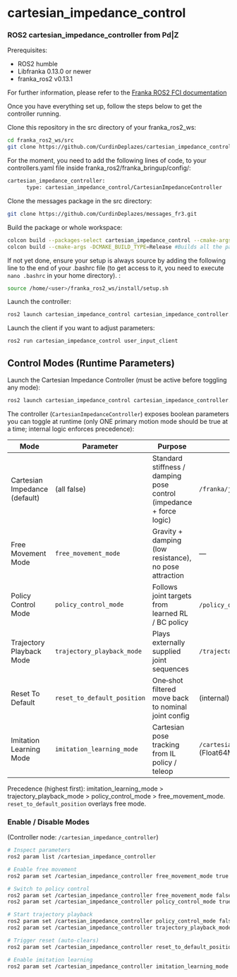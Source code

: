# cartesian_impedance_control
### ROS2 cartesian_impedance_controller from Pd|Z

Prerequisites:
* ROS2 humble <br />
* Libfranka 0.13.0 or newer <br />
* franka_ros2 v0.13.1 <br />

For further information, please refer to the [Franka ROS2 FCI documentation](https://support.franka.de/docs/franka_ros2.html)

Once you have everything set up, follow the steps below to get the controller running.

Clone this repository in the src directory of your franka_ros2_ws: <br />
```bash
cd franka_ros2_ws/src 
git clone https://github.com/CurdinDeplazes/cartesian_impedance_control.git
```
For the moment, you need to add the following lines of code, to your controllers.yaml file inside franka_ros2/franka_bringup/config/:
```bash
cartesian_impedance_controller:
      type: cartesian_impedance_control/CartesianImpedanceController
```

Clone the messages package in the src directory: <br />
```bash
git clone https://github.com/CurdinDeplazes/messages_fr3.git
```

Build the package or whole workspace: <br />
```bash
colcon build --packages-select cartesian_impedance_control --cmake-args -DCMAKE_BUILD_TYPE=Release
colcon build --cmake-args -DCMAKE_BUILD_TYPE=Release #Builds all the packages in your src folder
```

If not yet done, ensure your setup is always source by adding the following line to the end of your .bashrc file (to get access to it, you need to execute `nano .bashrc` in your home directory). : <br />
```bash
source /home/<user>/franka_ros2_ws/install/setup.sh 
```

Launch the controller: <br />
```bash
ros2 launch cartesian_impedance_control cartesian_impedance_controller.launch.py
```

Launch the client if you want to adjust parameters: <br />
``` bash
ros2 run cartesian_impedance_control user_input_client 
```

## Control Modes (Runtime Parameters)

Launch the Cartesian Impedance Controller (must be active before toggling any mode):
```bash
ros2 launch cartesian_impedance_control cartesian_impedance_controller.launch.py
```

The controller (`CartesianImpedanceController`) exposes boolean parameters you can toggle at runtime (only ONE primary motion mode should be true at a time; internal logic enforces precedence):

| Mode | Parameter | Purpose | Core Topic(s) |
|------|-----------|---------|---------------|
| Cartesian Impedance (default) | (all false) | Standard stiffness / damping pose control (impedance + force logic) | `/franka/jacobian_ee` |
| Free Movement Mode | `free_movement_mode` | Gravity + damping (low resistance), no pose attraction | — |
| Policy Control Mode | `policy_control_mode` | Follows joint targets from learned RL / BC policy | `/policy_outputs` (Float64MultiArray, 7) |
| Trajectory Playback Mode | `trajectory_playback_mode` | Plays externally supplied joint sequences | `/trajectory_playback/joint_positions` |
| Reset To Default | `reset_to_default_position` | One‑shot filtered move back to nominal joint config | (internal) |
| Imitation Learning Mode | `imitation_learning_mode` | Cartesian pose tracking from IL policy / teleop | `/cartesian_position_controller/commands` (Float64MultiArray: 7) |

Precedence (highest first): imitation_learning_mode > trajectory_playback_mode > policy_control_mode > free_movement_mode. `reset_to_default_position` overlays free mode.

### Enable / Disable Modes

(Controller node: `/cartesian_impedance_controller`)
```bash
# Inspect parameters
ros2 param list /cartesian_impedance_controller

# Enable free movement
ros2 param set /cartesian_impedance_controller free_movement_mode true

# Switch to policy control
ros2 param set /cartesian_impedance_controller free_movement_mode false
ros2 param set /cartesian_impedance_controller policy_control_mode true

# Start trajectory playback
ros2 param set /cartesian_impedance_controller policy_control_mode false
ros2 param set /cartesian_impedance_controller trajectory_playback_mode true

# Trigger reset (auto-clears)
ros2 param set /cartesian_impedance_controller reset_to_default_position true

# Enable imitation learning
ros2 param set /cartesian_impedance_controller imitation_learning_mode true
```
